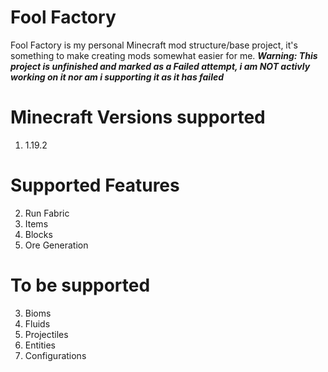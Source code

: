 # Fool Factory
Fool Factory is my personal Minecraft mod structure/base project, it's something to make creating mods somewhat easier for me.
<b><i> Warning: This project is unfinished and marked as a Failed attempt, i am NOT activly working on it nor am i supporting it as it has failed</i></b>

# Minecraft Versions supported
1. 1.19.2

# Supported Features
2. Run Fabric
1. Items
2. Blocks
3. Ore Generation

# To be supported
3. Bioms
4. Fluids
5. Projectiles
6. Entities
7. Configurations
